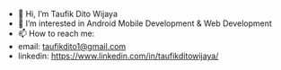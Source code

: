 - 👋 Hi, I’m Taufik Dito Wijaya
- 👀 I’m interested in Android Mobile Development & Web Development
- 📫 How to reach me:
- email: taufikdito1@gmail.com
- linkedin: https://www.linkedin.com/in/taufikditowijaya/
